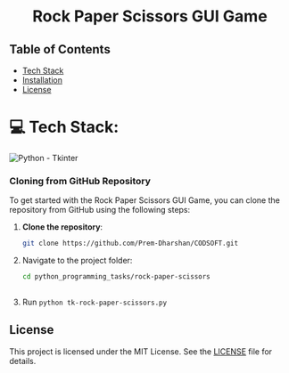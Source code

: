 <h1 align="center">Rock Paper Scissors GUI Game</h1>

## Table of Contents
- [Tech Stack](#tech_stack)
- [Installation](#installation)
- [License](#license)

# 💻 Tech Stack:
![Python - Tkinter](https://img.shields.io/badge/python-3670A0?style=for-the-badge&logo=python&logoColor=ffdd54) 


### Cloning from GitHub Repository

To get started with the Rock Paper Scissors GUI Game, you can clone the repository from GitHub using the following steps:

1. **Clone the repository**:

   ```bash
   git clone https://github.com/Prem-Dharshan/CODSOFT.git
   
2. Navigate to the project folder:
   ```bash
   cd python_programming_tasks/rock-paper-scissors
  
3. Run `python tk-rock-paper-scissors.py`

## License

This project is licensed under the MIT License. See the [LICENSE](LICENSE) file for details.
